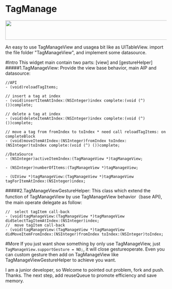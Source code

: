 TagManage 
==============
<p align="center"><img src="https://github.com/wuhanness/TagManage/blob/master/tagManageDemoShow.gif" width="570" height="61"/></p>

An easy to use TagManageView and usagea bit like as UITableView.
import the file folder "TagManageView", and implement some datasource.

#Intro
This widget main contain two parts: [view] and [gestureHelper]
#####1.TagManageView:
Provide the view base behavior, main AIP and datasource:
```objc
//API
- (void)reloadTagItems;

// insert a tag at index
- (void)insertItemAtIndex:(NSInteger)index complete:(void (^) ())complete;

// delete a tag at index
- (void)deleteItemAtIndex:(NSInteger)index complete:(void (^) ())complete;

// move a tag from fromIndex to toIndex * need call reloadTagItems: on completeBlock
- (void)moveItemAtIndex:(NSInteger)fromIndex toIndex:(NSInteger)toIndex complete:(void (^) ())complete;

//DataSource
- (NSInteger)activeItemIndex:(TagManageView *)tagManageView;

- (NSInteger)numberOfItems:(TagManageView *)tagManageView;

- (UIView *)tagManageView:(TagManageView *)tagManageView tagForItemAtIndex:(NSInteger)index;

```
#####2.TagManageViewGestureHelper:
This class which extend the function of TagManageView by use TagManageView behavior（base API), the main operate delegate as follow:
```objc
//  select tagItem call-back
- (void)tagManageView:(TagManageView *)tagManageView didSelectTagItemAtIndex:(NSInteger)index;
//  move tagItem call-back
- (void)tagManageView:(TagManageView *)tagManageView didMoveItemFromIndex:(NSInteger)fromIndex toIndex:(NSInteger)toIndex;
```
#More
If you just want show something by only use TagManageView, just `TagManageView.supportGesture = NO;`, it will close gestureoperate. Even you can custom gesture then add on TagManageView like TagManageViewGestureHelper to achieve you want.

I am a junior developer, so Welcome to pointed out problem, fork and push.
Thanks.
The next step, add reuseQueue to promote efficiency and save memory.

